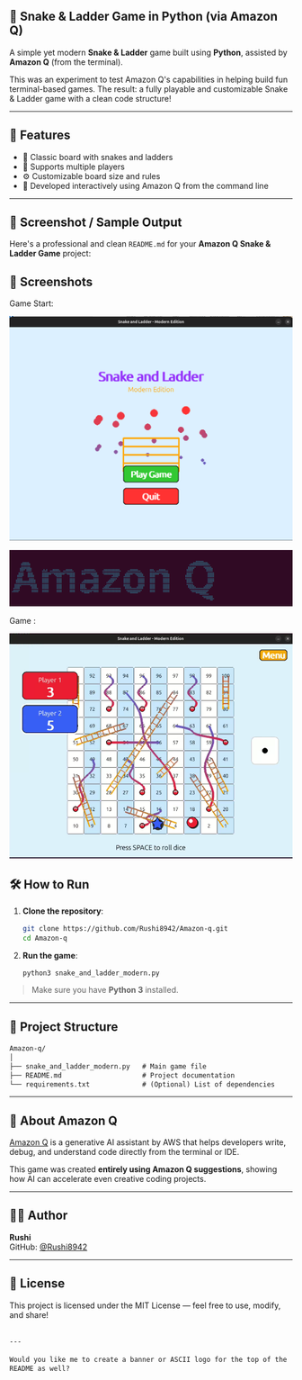 
## 🐍 Snake & Ladder Game in Python (via Amazon Q)

A simple yet modern **Snake & Ladder** game built using **Python**, assisted by **Amazon Q** (from the terminal).

This was an experiment to test Amazon Q's capabilities in helping build fun terminal-based games. The result: a fully playable and customizable Snake & Ladder game with a clean code structure!

---

## 🚀 Features

- 🎲 Classic board with snakes and ladders
- 👥 Supports multiple players
- ⚙️ Customizable board size and rules
- 🧠 Developed interactively using Amazon Q from the command line

---

## 📸 Screenshot / Sample Output
Here's a professional and clean `README.md` for your **Amazon Q Snake & Ladder Game** project:

## 📸 Screenshots

Game Start:

![Game Start](https://github.com/Rushi8942/Amazon-q/blob/main/Images/Screenshot%20from%202025-05-24%2013-46-33.png?raw=true)



![Mid Game](https://github.com/Rushi8942/Amazon-q/blob/main/Images/Screenshot%20from%202025-05-24%2014-11-28.png?raw=true)

Game :

![Game Over](https://github.com/Rushi8942/Amazon-q/blob/main/Images/Screenshot%20from%202025-05-24%2014-14-03.png?raw=true)


## 🛠️ How to Run

1. **Clone the repository**:
   ```bash
   git clone https://github.com/Rushi8942/Amazon-q.git
   cd Amazon-q
   ```

2. **Run the game**:
   ```bash
   python3 snake_and_ladder_modern.py
   ```

> Make sure you have **Python 3** installed.

---

## 📁 Project Structure

```
Amazon-q/
│
├── snake_and_ladder_modern.py   # Main game file
├── README.md                    # Project documentation
└── requirements.txt             # (Optional) List of dependencies
```

---

## 🤖 About Amazon Q

[Amazon Q](https://aws.amazon.com/q/) is a generative AI assistant by AWS that helps developers write, debug, and understand code directly from the terminal or IDE.

This game was created **entirely using Amazon Q suggestions**, showing how AI can accelerate even creative coding projects.

---

## 🧑‍💻 Author

**Rushi**  
GitHub: [@Rushi8942](https://github.com/Rushi8942)

---

## 📜 License

This project is licensed under the MIT License — feel free to use, modify, and share!

```

---

Would you like me to create a banner or ASCII logo for the top of the README as well?
